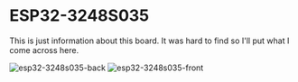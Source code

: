 # ESP32-3248S035
This is just information about this board. It was hard to find so I'll put what I come across here.

![esp32-3248s035-back](https://github.com/ddxfish/ESP32-3248S035/assets/6764685/b5ab02fe-7361-4952-8c43-b2b7bc988b6f)
![esp32-3248s035-front](https://github.com/ddxfish/ESP32-3248S035/assets/6764685/4352e7dd-9c94-40f3-b24e-d204bc9caff3)
